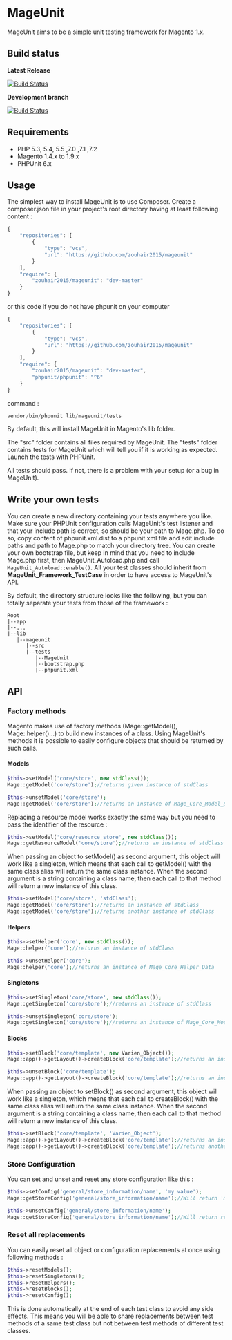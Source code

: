 # MageUnit

MageUnit aims to be a simple unit testing framework for Magento 1.x.

## Build status

**Latest Release**

[![Build Status](https://travis-ci.org/zouhair2015/mageunit.svg?branch=master)](https://travis-ci.org/zouhair2015/mageunit)

**Development branch**

[![Build Status](https://travis-ci.org/zouhair2015/mageunit.svg?branch=devel)](https://travis-ci.org/zouhair2015/mageunit)

## Requirements

- PHP 5.3, 5.4, 5.5 ,7.0 ,7.1 ,7.2
- Magento 1.4.x to 1.9.x
- PHPUnit 6.x

## Usage

The simplest way to install MageUnit is to use Composer.
Create a composer.json file in your project's root directory having at least following content :

```js
{
    "repositories": [
        {
            "type": "vcs",
            "url": "https://github.com/zouhair2015/mageunit"
        }
    ],
    "require": {
        "zouhair2015/mageunit": "dev-master"
    }
}
```
or this code if you do not have phpunit on your computer
```js
{
    "repositories": [
        {
            "type": "vcs",
            "url": "https://github.com/zouhair2015/mageunit"
        }
    ],
    "require": {
        "zouhair2015/mageunit": "dev-master",
        "phpunit/phpunit": "^6"
    }
}
```
command :
```js
vendor/bin/phpunit lib/mageunit/tests

```

By default, this will install MageUnit in Magento's lib folder.

The "src" folder contains all files required by MageUnit. 
The "tests" folder contains tests for MageUnit which will tell you if it is working as expected.
Launch the tests with PHPUnit.

All tests should pass. If not, there is a problem with your setup (or a bug in MageUnit).

## Write your own tests

You can create a new directory containing your tests anywhere you like. 
Make sure your PHPUnit configuration calls MageUnit's test listener and that your include path is correct, so should be your path to Mage.php.
To do so, copy content of phpunit.xml.dist to a phpunit.xml file and edit include paths and path to Mage.php to match your directory tree.
You can create your own bootstrap file, but keep in mind that you need to include Mage.php first, then MageUnit_Autoload.php and call `MageUnit_Autoload::enable()`.
All your test classes should inherit from **MageUnit_Framework_TestCase** in order to have access to MageUnit's API.

By default, the directory structure looks like the following, but you can totally separate your tests from those of the framework :

    Root
    |--app
    |--...
    |--lib
       |--mageunit
          |--src
          |--tests
             |--MageUnit
             |--bootstrap.php
             |--phpunit.xml

## API

### Factory methods

Magento makes use of factory methods (Mage::getModel(), Mage::helper()...) to build new instances of a class.
Using MageUnit's methods it is possible to easily configure objects that should be returned by such calls.

#### Models

```php
$this->setModel('core/store', new stdClass());
Mage::getModel('core/store');//returns given instance of stdClass
```

```php
$this->unsetModel('core/store');
Mage::getModel('core/store');//returns an instance of Mage_Core_Model_Store
```

Replacing a resource model works exactly the same way but you need to pass the identifier of the resource :

```php
$this->setModel('core/resource_store', new stdClass());
Mage::getResourceModel('core/store');//returns an instance of stdClass
```

When passing an object to setModel() as second argument, this object will work like a singleton, which means that
each call to getModel() with the same class alias will return the same class instance. When the second argument
is a string containing a class name, then each call to that method will return a new instance of this class.

```php
$this->setModel('core/store', 'stdClass');
Mage::getModel('core/store');//returns an instance of stdClass
Mage::getModel('core/store');//returns another instance of stdClass
```

#### Helpers

```php
$this->setHelper('core', new stdClass());
Mage::helper('core');//returns an instance of stdClass
```

```php
$this->unsetHelper('core');
Mage::helper('core');//returns an instance of Mage_Core_Helper_Data
```
 
#### Singletons

```php
$this->setSingleton('core/store', new stdClass());
Mage::getSingleton('core/store');//returns an instance of stdClass
```

```php
$this->unsetSingleton('core/store');
Mage::getSingleton('core/store');//returns an instance of Mage_Core_Model_Store
```
    
#### Blocks

```php
$this->setBlock('core/template', new Varien_Object());
Mage::app()->getLayout()->createBlock('core/template');//returns an instance of Varien_Object and not Mage_Core_Block_Template
```

```php
$this->unsetBlock('core/template');
Mage::app()->getLayout()->createBlock('core/template');//returns an instance of Mage_Core_Block_Template
```

When passing an object to setBlock() as second argument, this object will work like a singleton, which means that
each call to createBlock() with the same class alias will return the same class instance. When the second argument
is a string containing a class name, then each call to that method will return a new instance of this class.

```php
$this->setBlock('core/template', 'Varien_Object');
Mage::app()->getLayout()->createBlock('core/template');//returns an instance of Varien_Object
Mage::app()->getLayout()->createBlock('core/template');//returns another instance of Varien_Object
```

### Store Configuration

You can set and unset and reset any store configuration like this :

```php
$this->setConfig('general/store_information/name', 'my value');
Mage::getStoreConfig('general/store_information/name');//Will return 'my value'
```

```php
$this->unsetConfig('general/store_information/name');
Mage::getStoreConfig('general/store_information/name');//Will return real value
```

### Reset all replacements

You can easily reset all object or configuration replacements at once using following methods :

```php
$this->resetModels();
$this->resetSingletons();
$this->resetHelpers();
$this->resetBlocks();
$this->resetConfig();
```

This is done automatically at the end of each test class to avoid any side effects.
This means you will be able to share replacements between test methods of a same test class but not between
test methods of different test classes.
